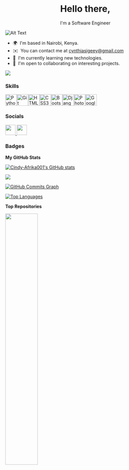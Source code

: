 <h1 align = "center">Hello there,</h1>

<p align = "center">I'm a Software Engineer</p>

![Alt Text](https://1.bp.blogspot.com/-7A4WynwLsMw/XbBpCXG8fHI/AAAAAAAAMt4/uOa1bpLskYgrwGbllhSu2SDj_Mig8SXJQCLcBGAsYHQ/s1600/2000_600px.gif)


* 🌍  I'm based in Nairobi, Kenya.
* ✉️  You can contact me at [cynthiasigeey@gmail.com](mailto:cynthiasigeey@gmail.com)
* 🧠  I'm currently learning new technologies. 
* 🤝  I'm open to collaborating  on interesting projects.

<a href="https://www.github.com/Cindy-Afrika001" target="_blank" rel="noreferrer"><img
src="https://img.shields.io/github/followers/Cindy-Afrika001?logo=github&style=for-the-badge&color=0f172a&labelColor=1c1917" /></a>

### Skills


<p align="left">
<a href="https://www.python.org/" target="_blank" rel="noreferrer"><img src="https://raw.githubusercontent.com/danielcranney/readme-generator/main/public/icons/skills/python-colored.svg" width="36" height="36" alt="Python" /></a><a href="https://git-scm.com/" target="_blank" rel="noreferrer"><img src="https://raw.githubusercontent.com/danielcranney/readme-generator/main/public/icons/skills/git-colored.svg" width="36" height="36" alt="Git" /></a><a href="https://developer.mozilla.org/en-US/docs/Glossary/HTML5" target="_blank" rel="noreferrer"><img src="https://raw.githubusercontent.com/danielcranney/readme-generator/main/public/icons/skills/html5-colored.svg" width="36" height="36" alt="HTML5" /></a><a href="https://www.w3.org/TR/CSS/#css" target="_blank" rel="noreferrer"><img src="https://raw.githubusercontent.com/danielcranney/readme-generator/main/public/icons/skills/css3-colored.svg" width="36" height="36" alt="CSS3" /></a><a href="https://getbootstrap.com/" target="_blank" rel="noreferrer"><img src="https://raw.githubusercontent.com/danielcranney/readme-generator/main/public/icons/skills/bootstrap-colored.svg" width="36" height="36" alt="Bootstrap" /></a><a href="https://www.djangoproject.com/" target="_blank" rel="noreferrer"><img src="https://raw.githubusercontent.com/danielcranney/readme-generator/main/public/icons/skills/django-colored-dark.svg" width="36" height="36" alt="Django" /></a><a href="https://www.adobe.com/uk/products/photoshop.html" target="_blank" rel="noreferrer"><img src="https://raw.githubusercontent.com/danielcranney/readme-generator/main/public/icons/skills/photoshop-colored-dark.svg" width="36" height="36" alt="Photoshop" /></a><a href="https://cloud.google.com/" target="_blank" rel="noreferrer"><img src="https://raw.githubusercontent.com/danielcranney/readme-generator/main/public/icons/skills/googlecloud-colored.svg" width="36" height="36" alt="Google Cloud" /></a>
</p>


### Socials

<p align="left"> <a href="https://www.github.com/Cindy-Afrika001" target="_blank" rel="noreferrer"> <picture> <source media="(prefers-color-scheme: dark)" srcset="https://raw.githubusercontent.com/danielcranney/readme-generator/main/public/icons/socials/github-dark.svg" /> <source media="(prefers-color-scheme: light)" srcset="https://raw.githubusercontent.com/danielcranney/readme-generator/main/public/icons/socials/github.svg" /> <img src="https://raw.githubusercontent.com/danielcranney/readme-generator/main/public/icons/socials/github.svg" width="32" height="32" /> </picture> </a> <a href="https://www.linkedin.com/in/cynthia-sigeey-7a0542270" target="_blank" rel="noreferrer"> <picture> <source media="(prefers-color-scheme: dark)" srcset="https://raw.githubusercontent.com/danielcranney/readme-generator/main/public/icons/socials/linkedin-dark.svg" /> <source media="(prefers-color-scheme: light)" srcset="https://raw.githubusercontent.com/danielcranney/readme-generator/main/public/icons/socials/linkedin.svg" /> <img src="https://raw.githubusercontent.com/danielcranney/readme-generator/main/public/icons/socials/linkedin.svg" width="32" height="32" /> </picture> </a></p>

### Badges

<b>My GitHub Stats</b>

<a href="http://www.github.com/Cindy-Afrika001"><img src="https://github-readme-stats.vercel.app/api?username=Cindy-Afrika001&show_icons=true&hide=&count_private=true&title_color=0f172a&text_color=ffffff&icon_color=0f172a&bg_color=1c1917&hide_border=true&show_icons=true" alt="Cindy-Afrika001's GitHub stats" /></a>

<a href="http://www.github.com/Cindy-Afrika001"><img src="https://github-readme-streak-stats.herokuapp.com/?user=Cindy-Afrika001&stroke=ffffff&background=1c1917&ring=0f172a&fire=0f172a&currStreakNum=ffffff&currStreakLabel=0f172a&sideNums=ffffff&sideLabels=ffffff&dates=ffffff&hide_border=true" /></a>

<a href="http://www.github.com/Cindy-Afrika001"><img src="https://github-readme-activity-graph.cyclic.app/graph?username=Cindy-Afrika001&bg_color=1c1917&color=ffffff&line=0f172a&point=ffffff&area_color=1c1917&area=true&hide_border=true&custom_title=GitHub%20Commits%20Graph" alt="GitHub Commits Graph" /></a>

<a href="https://github.com/Cindy-Afrika001" align="left"><img src="https://github-readme-stats.vercel.app/api/top-langs/?username=Cindy-Afrika001&langs_count=10&title_color=0f172a&text_color=ffffff&icon_color=0f172a&bg_color=1c1917&hide_border=true&locale=en&custom_title=Top%20%Languages" alt="Top Languages" /></a>

<b>Top Repositories</b>

<div width="100%" align="center"><a href="https://github.com/Cindy-Afrika001/My-todos" align="left"><img align="left" width="45%" src="https://github-readme-stats.vercel.app/api/pin/?username=Cindy-Afrika001&repo=My-todos&title_color=0f172a&text_color=ffffff&icon_color=0f172a&bg_color=1c1917&hide_border=true&locale=en" /></a></div><br /><br /><br /><br /><br /><br /><br />
